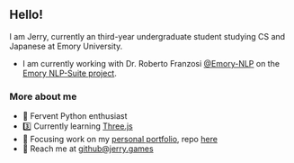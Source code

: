 ## Hello!

I am Jerry, currently an third-year undergraduate student studying CS and Japanese at Emory University.
- I am currently working with Dr. Roberto Franzosi [@Emory-NLP](https://github.com/Emory-NLP) on the [Emory NLP-Suite project](https://github.com/NLP-Suite/NLP-Suite).

### More about me
- 🐍 Fervent Python enthusiast
- 3️⃣ Currently learning [Three.js](https://threejs.org/)
- 📃 Focusing work on my [personal portfolio](http://jerry.games/), repo [here](https://github.com/Jerrybibo/personal-portfolio)
- 📧 Reach me at [github@jerry.games](mailto:github@jerry.games)

<!--
**Jerrybibo/jerrybibo** is a ✨ _special_ ✨ repository because its `README.md` (this file) appears on your GitHub profile.

Here are some ideas to get you started:

- 🔭 I’m currently working on ...
- 🌱 I’m currently learning ...
- 👯 I’m looking to collaborate on ...
- 🤔 I’m looking for help with ...
- 💬 Ask me about ...
- 📫 How to reach me: ...
- 😄 Pronouns: ...
- ⚡ Fun fact: ...
-->
